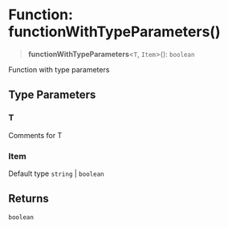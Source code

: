 # Function: functionWithTypeParameters()

> **functionWithTypeParameters**\<`T`, `Item`\>(): `boolean`

Function with type parameters

## Type Parameters

### T

Comments for T

### Item

Default type `string` \| `boolean`

## Returns

`boolean`
